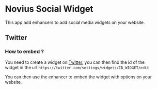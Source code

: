 # Novius Social Widget

This app add enhancers to add social media widgets on your website.

## Twitter

### How to embed ?

You need to create a widget on [Twitter](https://twitter.com/settings/widgets), you can then find the id of the widget
in the url ```https://twitter.com/settings/widgets/ID_WIDGET/edit```

You can then use the enhancer to embed the widget with options on your website.